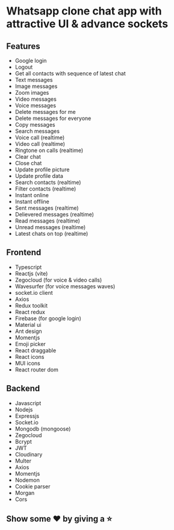 # Whatsapp clone chat app with attractive UI & advance sockets

## Features

- Google login
- Logout
- Get all contacts with sequence of latest chat
- Text messages
- Image messages
- Zoom images
- Video messages
- Voice messages
- Delete messages for me
- Delete messages for everyone
- Copy messages
- Search messages
- Voice call (realtime)
- Video call (realtime)
- Ringtone on calls (realtime)
- Clear chat
- Close chat
- Update profile picture
- Update profile data
- Search contacts (realtime)
- Filter contacts (realtime)
- Instant online
- Instant offline
- Sent messages (realtime)
- Delievered messages (realtime)
- Read messages (realtime)
- Unread messages (realtime)
- Latest chats on top (realtime)

## Frontend

- Typescript
- Reactjs (vite)
- Zegocloud (for voice & video calls)
- Wavesurfer (for voice messages waves)
- socket.io client
- Axios
- Redux toolkit
- React redux
- Firebase (for google login)
- Material ui
- Ant design
- Momentjs
- Emoji picker
- React draggable
- React icons
- MUI icons
- React router dom

## Backend

- Javascript
- Nodejs
- Expressjs
- Socket.io
- Mongodb (mongoose)
- Zegocloud
- Bcrypt
- JWT
- Cloudinary
- Multer
- Axios
- Momentjs
- Nodemon
- Cookie parser
- Morgan
- Cors

## Show some ❤️ by giving a ⭐